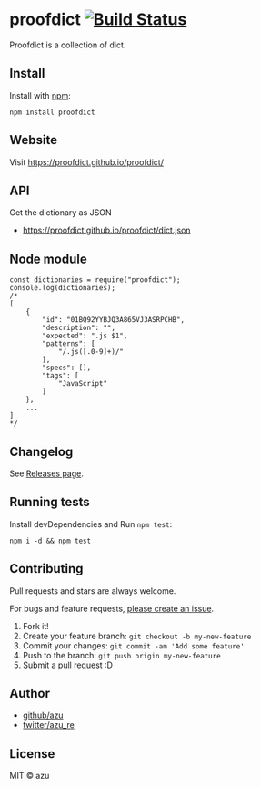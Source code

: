 # proofdict [![Build Status](https://travis-ci.org/proofdict/proofdict.svg?branch=master)](https://travis-ci.org/proofdict/proofdict)

Proofdict is a collection of dict.

## Install

Install with [npm](https://www.npmjs.com/):

    npm install proofdict

## Website

Visit <https://proofdict.github.io/proofdict/>

## API

Get the dictionary as JSON

- <https://proofdict.github.io/proofdict/dict.json>

## Node module

    const dictionaries = require("proofdict");
    console.log(dictionaries);
    /*
    [
        {
            "id": "01BQ92YYBJQ3A865VJ3ASRPCHB",
            "description": "",
            "expected": ".js $1",
            "patterns": [
                "/.js([.0-9]+)/"
            ],
            "specs": [],
            "tags": [
                "JavaScript"
            ]
        },
        ...
    ]
    */
       

## Changelog

See [Releases page](https://github.com/proofdict/proofdict/releases).

## Running tests

Install devDependencies and Run `npm test`:

    npm i -d && npm test

## Contributing

Pull requests and stars are always welcome.

For bugs and feature requests, [please create an issue](https://github.com/proofdict/proofdict/issues).

1. Fork it!
2. Create your feature branch: `git checkout -b my-new-feature`
3. Commit your changes: `git commit -am 'Add some feature'`
4. Push to the branch: `git push origin my-new-feature`
5. Submit a pull request :D

## Author

- [github/azu](https://github.com/azu)
- [twitter/azu_re](https://twitter.com/azu_re)

## License

MIT © azu
